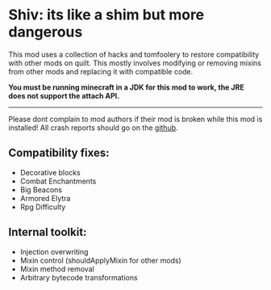 # Shiv: its like a shim but more dangerous

This mod uses a collection of hacks and tomfoolery to restore compatibility with other mods on quilt. This mostly involves modifying or removing mixins from other mods and replacing it with compatible code.

**You must be running minecraft in a JDK for this mod to work, the JRE does not support the attach API.**

---

Please dont complain to mod authors if their mod is broken while this mod is installed!
All crash reports should go on the [github](https://github.com/SilverAndro/shiv/issues).

## Compatibility fixes:
- Decorative blocks
- Combat Enchantments
- Big Beacons
- Armored Elytra
- Rpg Difficulty

## Internal toolkit:
- Injection overwriting
- Mixin control (shouldApplyMixin for other mods)
- Mixin method removal
- Arbitrary bytecode transformations
